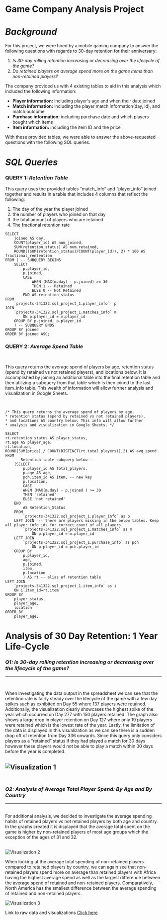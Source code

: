 # Game Company Analysis Project
# *Background*

For this project, we were hired by a mobile gaming company to answer the following questions with regards to 30-day retention for their anniversary:

1. *Is 30-day rolling retention increasing or decreasing over the lifecycle of the game?*
2. *Do retained players on average spend more on the game items than non-retained players?*

The company provided us with 4 existing tables to aid in this analysis which included the following information: 

- **Player information:** including player's age and when their date joined
- **Match information:** including the player match information(day, id), and match outcome
- **Purchase information:** including purchase date and which players bought which items 
- **Item information:** including the item ID and the price

With these provided tables, we were able to answer the above-requested questions with the following SQL queries. 

# *SQL Queries*
### **QUERY 1:** *Retention Table*

This query uses the provided tables “match_info” and “player_info” joined together and results in a table that includes 4 columns that reflect the following: 

1. The day of the year the player joined 
2. the number of players who joined on that day 
3. the total amount of players who are retained 
4. The fractional retention rate

```
SELECT 
    joined AS day,
    COUNT(player_id) AS num_joined,
    SUM(retention_status) AS num_retained,
    ROUND((SUM(retention_status)/COUNT(player_id)), 2) * 100 AS fractional_rentention
FROM ( -- SUBQUERY BEGINS
    SELECT
        p.player_id,
        p.joined, 
        CASE              
            WHEN (MAX(m.day) - p.joined) >= 30 
            THEN 1 -- Retained
            ELSE 0 -- Not Retained 
        END AS retention_status
FROM 
    `projects-341322.sql_project_1.player_info`  p
JOIN 
    `projects-341322.sql_project_1.matches_info` m
        ON p.player_id = m.player_id 
    GROUP BY p.joined, p.player_id
    ) -- SUBQUERY ENDS
GROUP BY joined
ORDER BY joined ASC;
```

### **QUERY 2:** *Average Spend Table*
<br>

This query returns the average spend of players by age, retention status (spend by retained vs not retained players), and locations below. It is accomplished by joining an additional table into the final retention table and then utilizing a subquery from that table which is then joined to the last item_info table. This wealth of information will allow further analysis and visualization in Google Sheets. 

<br>

```
/* This query returns the average spend of players by age, 
* retention status (spend by retained vs not retained players), 
* and locations AS country below. This info will allow further
* analysis and visualization in Google Sheets. */

SELECT    
rt.retention_status AS player_status,
rt.age AS player_age,
rt.location,
ROUND(SUM(price) / COUNT(DISTINCT(rt.total_players)),2) AS avg_spend
FROM
    -- Retention table subquery below -- 
    (SELECT
        p.player_id AS total_players,
        p.age AS age,
        pch.item_id AS item, -- new key 
        p.location,
        CASE
        WHEN (MAX(m.day) - p.joined ) >= 30 
        THEN 'retained'
        ELSE 'not retained' 
    END
        AS Retention_Status
    FROM 
        `projects-341322.sql_project_1.player_info` as p
    LEFT JOIN  -- there are players missing in the below tables. Keep all player_info ids for correct count of all players 
        `projects-341322.sql_project_1.matches_info` as m
            ON p.player_id = m.player_id 
    LEFT JOIN
        `projects-341322.sql_project_1.purchase_info` as pch
            ON p.player_id = pch.player_id 
    GROUP BY
        p.player_id,
        age,
        p.joined,
        item,
        p.location
        ) AS rt -- alias of retention table
LEFT JOIN
    `projects-341322.sql_project_1.item_info` as i
    ON i.item_id=rt.item
GROUP BY 
    player_status, 
    player_age, 
    location
ORDER BY
    player_age;

```

# **Analysis of 30 Day Retention: 1 Year Life-Cycle**

### *Q1: Is 30-day rolling retention increasing or decreasing over the lifecycle of the game?*
---
<br>

When investigating the data output in the spreadsheet we can see that the retention rate is fairly steady over the lifecycle of the game with a few day spikes such as exhibited on Day 55 where 137 players were retained. Additionally, the visualization clearly showcases the highest spike of the year which occurred on Day 277 with 150 players retained. The graph also shows a large drop in player retention on Day 127 where only 19 players were retained which is the lowest rate of the year. Lastly, the limitation of the data is displayed in this visualization as we can see there is a sudden drop off of retention from Day 336 onwards. Since this query only considers players as a “retained” status if they had played a match for 30 days however these players would not be able to play a match within 30 days before the year is completed. 
<br>

![Visualization 1](GRAPH1_RetainedPlayers.png)
<br/><br/>
---

### *Q2: Analysis of Average Total Player Spend: By Age and By Country*
---
<br>
For additional analysis, we decided to investigate the average spending habits of retained players vs not retained players by both age and country. In the graphs created it is displayed that the average total spent on the game is higher by non-retained players of most age groups which the exception of the ages of 31 and 32.
<br/><br/>

![Visualization 2](CHART1_Age.png)

When looking at the average total spending of non-retained players compared to retained players by country, we can again see that non-retained players spend more on average than retained players with Africa having the highest average spend as well as the largest difference between the average spend of retained and non-retained players. Comparatively, North America has the smallest difference between the average spending of retained and non-retained players. 

![Visualization 3](CHART2_location.png)

Link to raw data and visualizations [Click here](https://docs.google.com/spreadsheets/d/13_7qYvvgnYuCScGAuoPgzHc_byxxTu7Z5PifQk5EJ4g/edit?usp=sharing)
